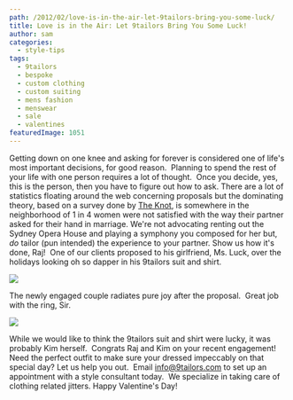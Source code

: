 ```yaml
---
path: /2012/02/love-is-in-the-air-let-9tailors-bring-you-some-luck/
title: Love is in the Air: Let 9tailors Bring You Some Luck!
author: sam
categories: 
  - style-tips
tags: 
  - 9tailors
  - bespoke
  - custom clothing
  - custom suiting
  - mens fashion
  - menswear
  - sale
  - valentines
featuredImage: 1051
---
```

Getting down on one knee and asking for forever is considered one of life's most important decisions, for good reason.  Planning to spend the rest of your life with one person requires a lot of thought.  Once you decide, yes, this is the person, then you have to figure out how to ask. There are a lot of statistics floating around the web concerning proposals but the dominating theory, based on a survey done by [The Knot](http://www.theknot.com/), is somewhere in the neighborhood of 1 in 4 women were not satisfied with the way their partner asked for their hand in marriage. We're not advocating renting out the Sydney Opera House and playing a symphony you composed for her but, _do_ tailor (pun intended) the experience to your partner. Show us how it's done, Raj!  One of our clients proposed to his girlfriend, Ms. Luck, over the holidays looking oh so dapper in his 9tailors suit and shirt.

[![](http://2.bp.blogspot.com/--j8yPjysbWc/TzBJ1NpW_1I/AAAAAAAABI0/xRqVAE8_DfU/s400/FromMatt+-+DSC02702.JPG)](http://2.bp.blogspot.com/--j8yPjysbWc/TzBJ1NpW_1I/AAAAAAAABI0/xRqVAE8_DfU/s1600/FromMatt+-+DSC02702.JPG)

The newly engaged couple radiates pure joy after the proposal.  Great job with the ring, Sir.

[![](http://2.bp.blogspot.com/-jEIPHS7bW70/TzBJ2bAfcNI/AAAAAAAABI8/6n232Mm5ikY/s400/raj&kim.jpg)](http://2.bp.blogspot.com/-jEIPHS7bW70/TzBJ2bAfcNI/AAAAAAAABI8/6n232Mm5ikY/s1600/raj&kim.jpg)

While we would like to think the 9tailors suit and shirt were lucky, it was probably Kim herself.  Congrats Raj and Kim on your recent engagement! Need the perfect outfit to make sure your dressed impeccably on that special day? Let us help you out.  Email [info@9tailors.com](mailto:info@9tailors.com) to set up an appointment with a style consultant today.  We specialize in taking care of clothing related jitters. Happy Valentine's Day!